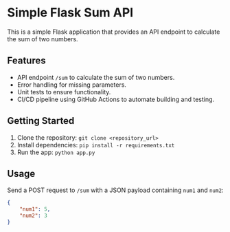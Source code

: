 # Simple Flask Sum API

This is a simple Flask application that provides an API endpoint to calculate the sum of two numbers.

## Features

*   API endpoint `/sum` to calculate the sum of two numbers.
*   Error handling for missing parameters.
*   Unit tests to ensure functionality.
*   CI/CD pipeline using GitHub Actions to automate building and testing.

## Getting Started

1.  Clone the repository: `git clone <repository_url>`
2.  Install dependencies: `pip install -r requirements.txt`
3.  Run the app: `python app.py`

## Usage

Send a POST request to `/sum` with a JSON payload containing `num1` and `num2`:

```json
{
    "num1": 5,
    "num2": 3
}

